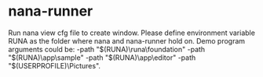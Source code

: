 # nana-runner
Run nana view cfg file to create window.
Please define environment variable RUNA as the folder where nana and nana-runner hold on.
Demo program arguments could be: -path "$(RUNA)\runa\foundation" -path "$(RUNA)\app\sample" -path "$(RUNA)\app\editor" -path "$(USERPROFILE)\Pictures".
